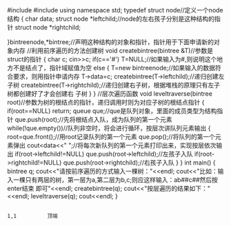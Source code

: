 #include<iostream>
#include<queue>
using namespace std;
typedef struct node//定义一个node结构
{
  char data;
  struct node *leftchild;//node的左右孩子分别是这种结构的指针
  struct node *rightchild;

}bintreenode,*bintree;//声明这种结构的对象和指针，指针用于下面申请新的对象内存
//利用前序遍历的方法创建树
void createbintree(bintree &T)//参数是struct的指针
{
  char c;
  cin>>c;
  if(c=='#')
    T=NULL;//如果输入为#,则说明这个地方不是结点了，指针域赋值为空
  else
  {
    T=new bintreenode;//如果输入的数据符合要求，则用指针申请内存
    T->data=c;
    createbintree(T->leftchild);//递归创建左子树
    createbintree(T->rightchild);//递归创建右子树，根据堆栈的原理只有左子树都创建好了才会创建右
子树
  }
}
//层次遍历函数
void leveltraverse(bintree root)//参数为树的根结点的指针，递归调用时则为对应子树的根结点指针
{
  if(root==NULL)
    return;
  queue<bintree> que;//que是队列对象，里面的成员类型为结构指针
  que.push(root);//先将根结点入队，成为队列的第一个元素
  while(!que.empty())//队列非空时，将会进行循环，按层次讲队列元素输出
  {
    root=que.front();//用root记录队列的第一个元素
    que.pop();//将队列的第一个元素弹出
    cout<<root->data<<" ";//将每次新队列的第一个元素打印出来，实现按层依次输出
    if(root->leftchild!=NULL)
      que.push(root->leftchild);//左孩子入队
    if(root->rightchild!=NULL)
      que.push(root->rightchild);//右孩子入队
  }
  }
int main()
{
  bintree q;
  cout<<"请按前序遍历的方式输入一棵树："<<endl;
  cout<<"比如：输入一棵只有两层的树，第一层为a,第二层为b,c;则应这样输入：ab##c##然后按enter结束
即可"<<endl;
  createbintree(q);
  cout<<"按层遍历的结果如下："<<endl;
  leveltraverse(q);
  cout<<endl;
}


                                                                             1,1          顶端
